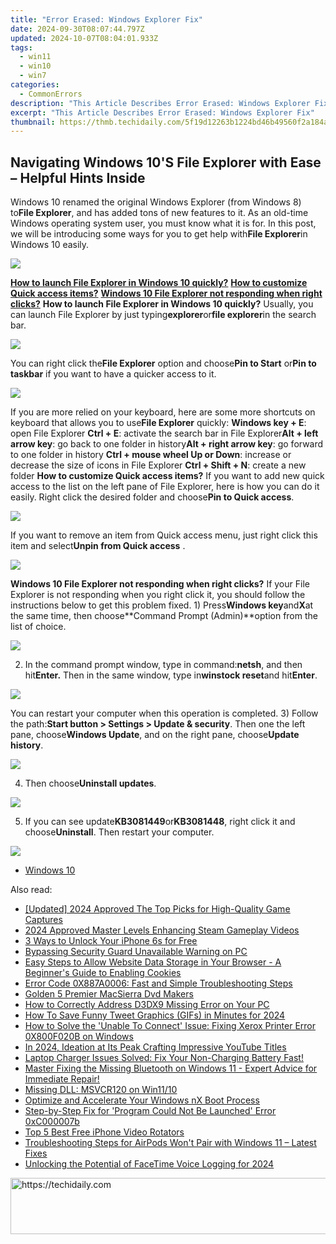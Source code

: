 ```yaml
---
title: "Error Erased: Windows Explorer Fix"
date: 2024-09-30T08:07:44.797Z
updated: 2024-10-07T08:04:01.933Z
tags:
  - win11
  - win10
  - win7
categories:
  - CommonErrors
description: "This Article Describes Error Erased: Windows Explorer Fix"
excerpt: "This Article Describes Error Erased: Windows Explorer Fix"
thumbnail: https://thmb.techidaily.com/5f19d12263b1224bd46b49560f2a184a0c0f8c0d56bb43f9e5c26e9a6768a6cd.jpg
---
```


## Navigating Windows 10'S File Explorer with Ease – Helpful Hints Inside

Windows 10 renamed the original Windows Explorer (from Windows 8) to**File Explorer**, and has added tons of new features to it. As an old-time Windows operating system user, you must know what it is for. In this post, we will be introducing some ways for you to get help with**File Explorer**in Windows 10 easily.

![](https://images.drivereasy.com/wp-content/uploads/2016/12/file-explorer-in-window-s10.jpg)

[**How to launch File Explorer in Windows 10 quickly?**](https://tools.techidaily.com/drivereasy/download/) [**How to customize Quick access items?**](https://tools.techidaily.com/drivereasy/download/) [**Windows 10 File Explorer not responding when right clicks?**](https://tools.techidaily.com/drivereasy/download/)   **How to launch File Explorer in Windows 10 quickly?** Usually, you can launch File Explorer by just typing**explorer**or**file explorer**in the search bar.

![](https://images.drivereasy.com/wp-content/uploads/2016/12/img_584913472d50a-600x522.jpg)

 You can right click the**File Explorer** option and choose**Pin to Start** or**Pin to taskbar** if you want to have a quicker access to it.

![](https://images.drivereasy.com/wp-content/uploads/2016/12/img_584913edbf2bf.jpg)

 If you are more relied on your keyboard, here are some more shortcuts on keyboard that allows you to use**File Explorer** quickly: **Windows key + E**: open File Explorer **Ctrl + E**: activate the search bar in File Explorer**Alt + left arrow key**: go back to one folder in history**Alt + right arrow key**: go forward to one folder in history **Ctrl + mouse wheel Up or Down**: increase or decrease the size of icons in File Explorer **Ctrl + Shift + N**: create a new folder   **How to customize Quick access items?** If you want to add new quick access to the list on the left pane of File Explorer, here is how you can do it easily. Right click the desired folder and choose**Pin to Quick access**.

![](https://images.drivereasy.com/wp-content/uploads/2016/12/pin-to-quick-access.jpg)

 If you want to remove an item from Quick access menu, just right click this item and select**Unpin from Quick access** .

![](https://images.drivereasy.com/wp-content/uploads/2016/12/unpin-from-quick-access.jpg)

 **Windows 10 File Explorer not responding when right clicks?** If your File Explorer is not responding when you right click it, you should follow the instructions below to get this problem fixed. 1) Press**Windows key**and**X**at the same time, then choose**Command Prompt (Admin)**option from the list of choice.

![](https://images.drivereasy.com/wp-content/uploads/2016/12/img_58491b710eb2d.png)

2) In the command prompt window, type in command:**netsh**, and then hit**Enter.** Then in the same window, type in**winstock reset**and hit**Enter**.

![](https://images.drivereasy.com/wp-content/uploads/2016/12/img_58491c14e6750.jpg)

You can restart your computer when this operation is completed. 3) Follow the path:**Start button > Settings > Update & security**. Then one the left pane, choose**Windows Update**, and on the right pane, choose**Update history**.

![](https://images.drivereasy.com/wp-content/uploads/2016/12/img_58491d95611c0-600x476.jpg)

4) Then choose**Uninstall updates**.

![](https://images.drivereasy.com/wp-content/uploads/2016/12/img_58491d7901b10-600x462.jpg)

5) If you can see update**KB3081449**or**KB3081448**, right click it and choose**Uninstall**. Then restart your computer.

![](https://images.drivereasy.com/wp-content/uploads/2016/12/img_58491df2251f5-600x330.jpg)

* [Windows 10](https://tools.techidaily.com/drivereasy/download/)

<ins class="adsbygoogle"
     style="display:block"
     data-ad-format="autorelaxed"
     data-ad-client="ca-pub-7571918770474297"
     data-ad-slot="1223367746"></ins>

<ins class="adsbygoogle"
     style="display:block"
     data-ad-client="ca-pub-7571918770474297"
     data-ad-slot="8358498916"
     data-ad-format="auto"
     data-full-width-responsive="true"></ins>

<span class="atpl-alsoreadstyle">Also read:</span>
<div><ul>
<li><a href="https://screen-activity-recording.techidaily.com/updated-2024-approved-the-top-picks-for-high-quality-game-captures/"><u>[Updated] 2024 Approved The Top Picks for High-Quality Game Captures</u></a></li>
<li><a href="https://screen-activity-recording.techidaily.com/2024-approved-master-levels-enhancing-steam-gameplay-videos/"><u>2024 Approved Master Levels Enhancing Steam Gameplay Videos</u></a></li>
<li><a href="https://sim-unlock.techidaily.com/3-ways-to-unlock-your-iphone-6s-for-free-by-drfone-ios/"><u>3 Ways to Unlock Your iPhone 6s for Free</u></a></li>
<li><a href="https://win11.techidaily.com/bypassing-security-guard-unavailable-warning-on-pc/"><u>Bypassing Security Guard Unavailable Warning on PC</u></a></li>
<li><a href="https://techtrends.techidaily.com/easy-steps-to-allow-website-data-storage-in-your-browser-a-beginners-guide-to-enabling-cookies/"><u>Easy Steps to Allow Website Data Storage in Your Browser - A Beginner's Guide to Enabling Cookies</u></a></li>
<li><a href="https://common-error.techidaily.com/1723211418783-error-code-0x887a0006-fast-and-simple-troubleshooting-steps/"><u>Error Code 0X887A0006: Fast and Simple Troubleshooting Steps</u></a></li>
<li><a href="https://extra-information.techidaily.com/golden-5-premier-macsierra-dvd-makers/"><u>Golden 5 Premier MacSierra Dvd Makers</u></a></li>
<li><a href="https://common-error.techidaily.com/how-to-correctly-address-d3dx9-missing-error-on-your-pc/"><u>How to Correctly Address D3DX9 Missing Error on Your PC</u></a></li>
<li><a href="https://twitter-videos.techidaily.com/how-to-save-funny-tweet-graphics-gifs-in-minutes-for-2024/"><u>How To Save Funny Tweet Graphics (GIFs) in Minutes for 2024</u></a></li>
<li><a href="https://common-error.techidaily.com/how-to-solve-the-unable-to-connect-issue-fixing-xerox-printer-error-0x800f020b-on-windows/"><u>How to Solve the 'Unable To Connect' Issue: Fixing Xerox Printer Error 0X800F020B on Windows</u></a></li>
<li><a href="https://youtube-docs.techidaily.com/24-ideation-at-its-peak-crafting-impressive-youtube-titles/"><u>In 2024, Ideation at Its Peak Crafting Impressive YouTube Titles</u></a></li>
<li><a href="https://common-error.techidaily.com/laptop-charger-issues-solved-fix-your-non-charging-battery-fast/"><u>Laptop Charger Issues Solved: Fix Your Non-Charging Battery Fast!</u></a></li>
<li><a href="https://common-error.techidaily.com/1723202653023-master-fixing-the-missing-bluetooth-on-windows-11-expert-advice-for-immediate-repair/"><u>Master Fixing the Missing Bluetooth on Windows 11 - Expert Advice for Immediate Repair!</u></a></li>
<li><a href="https://common-error.techidaily.com/missing-dll-msvcr120-on-win1110/"><u>Missing DLL: MSVCR120 on Win11/10</u></a></li>
<li><a href="https://common-error.techidaily.com/optimize-and-accelerate-your-windows-nx-boot-process/"><u>Optimize and Accelerate Your Windows nX Boot Process</u></a></li>
<li><a href="https://common-error.techidaily.com/step-by-step-fix-for-program-could-not-be-launched-error-0xc000007b/"><u>Step-by-Step Fix for 'Program Could Not Be Launched' Error 0xC000007b</u></a></li>
<li><a href="https://ai-vdieo-software.techidaily.com/top-5-best-free-iphone-video-rotators/"><u>Top 5 Best Free iPhone Video Rotators</u></a></li>
<li><a href="https://common-error.techidaily.com/troubleshooting-steps-for-airpods-wont-pair-with-windows-11-latest-fixes/"><u>Troubleshooting Steps for AirPods Won't Pair with Windows 11 – Latest Fixes</u></a></li>
<li><a href="https://desktop-recording.techidaily.com/unlocking-the-potential-of-facetime-voice-logging-for-2024/"><u>Unlocking the Potential of FaceTime Voice Logging for 2024</u></a></li>
</ul></div>

<!-- affiliate ads begin -->
<a href="https://appsumo.8odi.net/c/5597632/2118322/7443" target="_top" id="2118322">
  <img src="//a.impactradius-go.com/display-ad/7443-2118322" border="0" alt="https://techidaily.com" width="728" height="90"/>
</a>
<img height="0" width="0" src="https://appsumo.8odi.net/i/5597632/2118322/7443" style="position:absolute;visibility:hidden;" border="0" />
<!-- affiliate ads end -->

